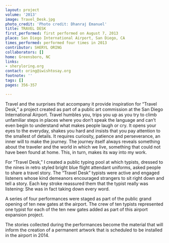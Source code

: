 ```yaml
---
layout: project
volume: '2013'
image: Travel_Desk.jpg
photo_credit: 'Photo credit: Dhanraj Emanuel'
title: TRAVEL DESK
first_performed: first performed on August 7, 2013
place: San Diego International Airport, San Diego, CA
times_performed: performed four times in 2013
contributor: SHERYL ORING
collaborators: []
home: Greensboro, NC
links:
- sheryloring.org
contact: oring@iwishtosay.org
footnote: ''
tags: []
pages: 356-357

---
```


Travel and the surprises that accompany it provide inspiration for “Travel Desk,” a project created as part of a public art commission at the San Diego International Airport. Travel humbles you, trips you up as you try to climb unfamiliar steps in places where you don’t speak the language and can’t even begin to understand what makes people laugh or cry. It opens your eyes to the everyday, shakes you hard and insists that you pay attention to the smallest of details. It requires curiosity, patience and perseverance, an inner will to make the journey. The journey itself always reveals something about the traveler and the world in which we live, something that could not have been found at home. This, in turn, makes its way into my work.

For “Travel Desk,” I created a public typing pool at which typists, dressed to the nines in retro styled bright blue flight attendant uniforms, asked people to share a travel story. The “Travel Desk” typists were active and engaged listeners whose kind demeanors encouraged strangers to sit right down and tell a story. Each key stroke reassured them that the typist really was listening: She was in fact taking down every word.

A series of four performances were staged as part of the public grand opening of ten new gates at the airport. The crew of ten typists represented one typist for each of the ten new gates added as part of this airport expansion project.

The stories collected during the performances become the material that will inform the creation of a permanent artwork that is scheduled to be installed in the airport in 2014.
